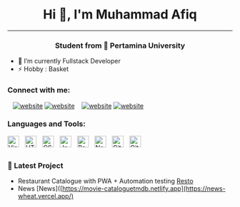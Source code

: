 <h1 align="center">Hi 👋, I'm Muhammad Afiq</h1>

---

<h3 align="center">Student from 🏫 Pertamina University</h3>

- 🌱 I’m currently Fullstack Developer
- ⚡ Hobby : Basket 


### Connect with me:

<!-- [![website](./img/globe-light.svg)](https://codestackr.com#gh-light-mode-only)
[![website](./img/globe-dark.svg)](https://codestackr.com#gh-dark-mode-only) -->

&nbsp;&nbsp;
[![website](./img/linkedin-light.svg)](https://www.linkedin.com/in/muhammad-afiq-2a097314b/#gh-light-mode-only)
[![website](./img/linkedin-dark.svg)](https://www.linkedin.com/in/muhammad-afiq-2a097314b/#gh-dark-mode-only)
&nbsp;&nbsp;
[![website](./img/instagram-light.svg)](https://www.instagram.com/afiqmuhammad21/#gh-light-mode-only)
[![website](./img/instagram-dark.svg)](https://www.instagram.com/afiqmuhammad21/#gh-dark-mode-only)

### Languages and Tools:

<img align="left" alt="Visual Studio Code" width="26px" src="https://cdn.jsdelivr.net/gh/devicons/devicon/icons/vscode/vscode-original.svg" style="padding-right:10px;" />
<img align="left" alt="HTML5" width="26px" src="https://cdn.jsdelivr.net/gh/devicons/devicon/icons/html5/html5-original.svg" style="padding-right:10px;" />
<img align="left" alt="CSS3" width="26px" src="https://cdn.jsdelivr.net/gh/devicons/devicon/icons/css3/css3-original.svg" style="padding-right:10px;" />
<img align="left" alt="JavaScript" width="26px" src="https://cdn.jsdelivr.net/gh/devicons/devicon/icons/javascript/javascript-original.svg" style="padding-right:10px;" />
<img align="left" alt="React" width="26px" src="https://cdn.jsdelivr.net/gh/devicons/devicon/icons/react/react-original.svg" style="padding-right:10px;" />
<img align="left" alt="Node.js" width="26px" src="https://cdn.jsdelivr.net/gh/devicons/devicon/icons/nodejs/nodejs-original.svg" style="padding-right:10px;" />
<img align="left" alt="Git" width="26px" src="https://cdn.jsdelivr.net/gh/devicons/devicon/icons/git/git-original.svg" style="padding-right:10px;" />
<img align="left" alt="GitHub" width="26px" src="https://user-images.githubusercontent.com/3369400/139447912-e0f43f33-6d9f-45f8-be46-2df5bbc91289.png" style="padding-right:10px;" />

<br />
<br />

### 📕 Latest Project

<!-- Project-POST-LIST:START -->


- Restaurant Catalogue with PWA + Automation testing [Resto](https://resto-catalog.vercel.app/)
- News [News]([https://movie-cataloguetmdb.netlify.app](https://news-wheat.vercel.app/)


<!-- Project-POST-LIST:END -->

[website]:
[youtube]:
[instagram]: https://www.instagram.com/afiqmuhammad21/
[linkedin]: https://www.linkedin.com/in/muhammad-afiq-2a097314b/
